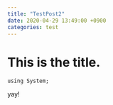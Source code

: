 ```yaml
---
title: "TestPost2"
date: 2020-04-29 13:49:00 +0900
categories: test
---
```


# This is the title.

```
using System;
```
yay!
